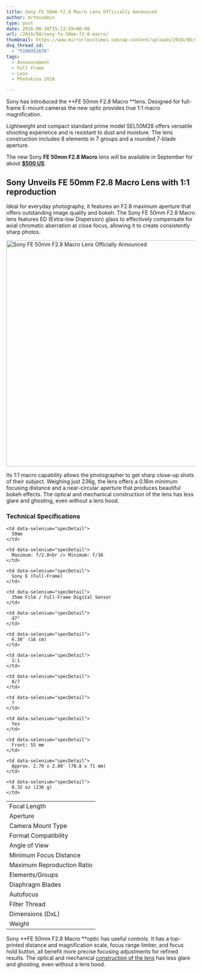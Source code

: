 ```yaml
---
title: Sony FE 50mm F2.8 Macro Lens Officially Announced
author: mrtmsadmin
type: post
date: 2016-08-30T15:13:59+00:00
url: /2016/08/sony-fe-50mm-f2-8-macro/
thumbnail: https://www.mirrorlesstimes.com/wp-content/uploads/2016/08/sony-fe-50mm-f2-8-macro.jpg
dsq_thread_id:
  - "5106952676"
tags:
  - Announcement
  - Full Frame
  - Lens
  - Photokina 2016

---
```

Sony has introduced the **FE 50mm F2.8 Macro **lens. Designed for full-frame E-mount cameras the new optic provides true 1:1 macro magnification.

Lightweight and compact standard prime model SEL50M28 offers versatile shooting experience and is resistant to dust and moisture. The lens construction includes 8 elements in 7 groups and a rounded 7-blade aperture.

The new Sony **FE 50mm F2.8 Macro** lens will be available in September for about **<a href="http://amzn.to/2byV02v" target="_blank">$500 US</a>**.<!--more-->

<div id="pr" class="pressRelease">
  <h2>
    Sony Unveils FE 50mm F2.8 Macro Lens with 1:1 reproduction
  </h2>
  
  <p>
    Ideal for everyday photography, it features an F2.8 maximum aperture that offers outstanding image quality and bokeh. The Sony FE 50mm F2.8 Macro lens features ED (Extra-low Dispersion) glass to effectively compensate for axial chromatic aberration at close focus, allowing it to create consistently sharp photos.
  </p>
  
  <p>
    <img class="alignnone wp-image-518 size-full" title="Sony FE 50mm F2.8 Macro Lens Officially Announced" src="https://i2.wp.com/www.mirrorlesstimes.com/wp-content/uploads/2016/08/1472566876000_1277527.jpg?resize=600%2C600&#038;ssl=1" alt="Sony FE 50mm F2.8 Macro Lens Officially Announced" width="600" height="600" srcset="https://i2.wp.com/www.mirrorlesstimes.com/wp-content/uploads/2016/08/1472566876000_1277527.jpg?w=800&ssl=1 800w, https://i2.wp.com/www.mirrorlesstimes.com/wp-content/uploads/2016/08/1472566876000_1277527.jpg?resize=150%2C150&ssl=1 150w, https://i2.wp.com/www.mirrorlesstimes.com/wp-content/uploads/2016/08/1472566876000_1277527.jpg?resize=300%2C300&ssl=1 300w, https://i2.wp.com/www.mirrorlesstimes.com/wp-content/uploads/2016/08/1472566876000_1277527.jpg?resize=768%2C768&ssl=1 768w, https://i2.wp.com/www.mirrorlesstimes.com/wp-content/uploads/2016/08/1472566876000_1277527.jpg?resize=60%2C60&ssl=1 60w" sizes="(max-width: 600px) 100vw, 600px" data-recalc-dims="1" />
  </p>
  
  <p>
    Its 1:1 macro capability allows the photographer to get sharp close-up shots of their subject. Weighing just 236g, the lens offers a 0.16m minimum focusing distance and a near-circular aperture that produces beautiful bokeh effects. The optical and mechanical construction of the lens has less glare and ghosting, even without a lens hood.
  </p>
  
  <h3>
    Technical Specifications
  </h3>
</div>

<table  class=" table table-hover" >
  <tr>
    <td data-selenium="specTopic">
      Focal Length
    </td>
    
    <td data-selenium="specDetail">
      50mm
    </td>
  </tr>
  
  <tr>
    <td data-selenium="specTopic">
      Aperture
    </td>
    
    <td data-selenium="specDetail">
      Maximum: f/2.8<br /> Minimum: f/16
    </td>
  </tr>
  
  <tr>
    <td data-selenium="specTopic">
      Camera Mount Type
    </td>
    
    <td data-selenium="specDetail">
      Sony E (Full-Frame)
    </td>
  </tr>
  
  <tr>
    <td data-selenium="specTopic">
      Format Compatibility
    </td>
    
    <td data-selenium="specDetail">
      35mm Film / Full-Frame Digital Sensor
    </td>
  </tr>
  
  <tr>
    <td data-selenium="specTopic">
      Angle of View
    </td>
    
    <td data-selenium="specDetail">
      47°
    </td>
  </tr>
  
  <tr>
    <td data-selenium="specTopic">
      Minimum Focus Distance
    </td>
    
    <td data-selenium="specDetail">
      6.30″ (16 cm)
    </td>
  </tr>
  
  <tr>
    <td data-selenium="specTopic">
      Maximum Reproduction Ratio
    </td>
    
    <td data-selenium="specDetail">
      1:1
    </td>
  </tr>
  
  <tr>
    <td data-selenium="specTopic">
      Elements/Groups
    </td>
    
    <td data-selenium="specDetail">
      8/7
    </td>
  </tr>
  
  <tr>
    <td data-selenium="specTopic">
      Diaphragm Blades
    </td>
    
    <td data-selenium="specDetail">
      7
    </td>
  </tr>
  
  <tr>
    <td data-selenium="specTopic">
      Autofocus
    </td>
    
    <td data-selenium="specDetail">
      Yes
    </td>
  </tr>
  
  <tr>
    <td data-selenium="specTopic">
      Filter Thread
    </td>
    
    <td data-selenium="specDetail">
      Front: 55 mm
    </td>
  </tr>
  
  <tr>
    <td data-selenium="specTopic">
      Dimensions (DxL)
    </td>
    
    <td data-selenium="specDetail">
      Approx. 2.79 x 2.80″ (70.8 x 71 mm)
    </td>
  </tr>
  
  <tr>
    <td data-selenium="specTopic">
      Weight
    </td>
    
    <td data-selenium="specDetail">
      8.32 oz (236 g)
    </td>
  </tr>
</table>

Sony **FE 50mm F2.8 Macro **optic has useful controls. It has a top-printed distance and magnification scale, focus range limiter, and focus hold button, all benefit more precise focusing adjustments for refined results. The optical and mechanical <a href="http://www.sony.com/electronics/camera-lenses/sel50m28" target="_blank">construction of the lens</a> has less glare and ghosting, even without a lens hood.